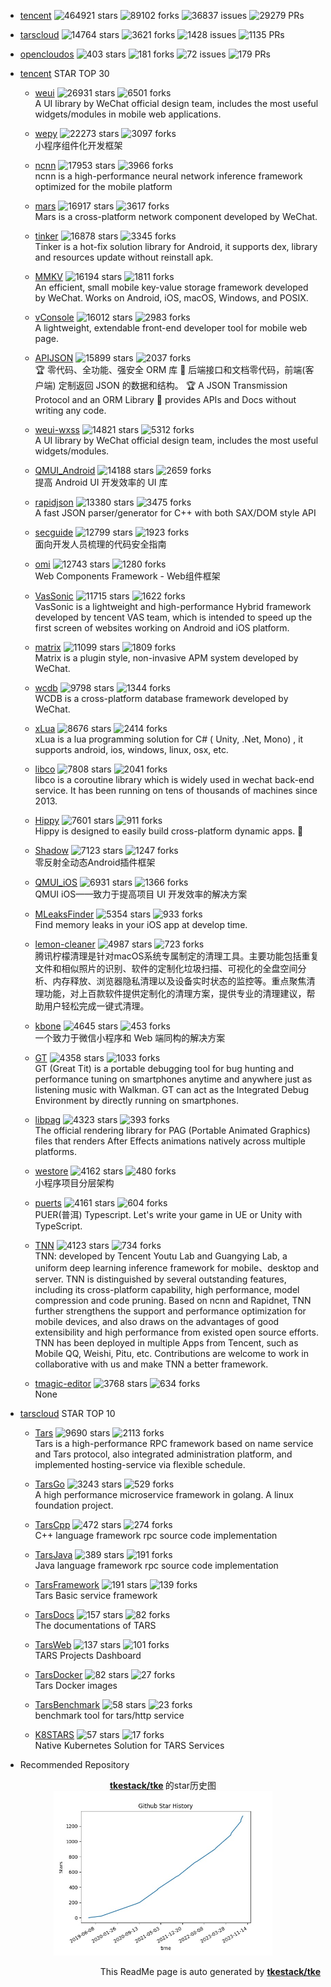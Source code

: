 
+ [tencent](https://github.com/tencent)
![464921 stars](https://img.shields.io/badge/Stars-464921-green)
![89102 forks](https://img.shields.io/badge/Forks-89102-green)
![36837 issues](https://img.shields.io/badge/Issues-36837-green)
![29279 PRs](https://img.shields.io/badge/PRs-29279-green)

+ [tarscloud](https://github.com/tarscloud)
![14764 stars](https://img.shields.io/badge/Stars-14764-green)
![3621 forks](https://img.shields.io/badge/Forks-3621-green)
![1428 issues](https://img.shields.io/badge/Issues-1428-green)
![1135 PRs](https://img.shields.io/badge/PRs-1135-green)

+ [opencloudos](https://github.com/opencloudos)
![403 stars](https://img.shields.io/badge/Stars-403-green)
![181 forks](https://img.shields.io/badge/Forks-181-green)
![72 issues](https://img.shields.io/badge/Issues-72-green)
![179 PRs](https://img.shields.io/badge/PRs-179-green)



+ [tencent](https://github.com/tencent) STAR TOP 30
    
    + [weui](https://github.com/tencent/weui) 
    ![26931 stars](https://img.shields.io/badge/Stars-26931-green)
    ![6501 forks](https://img.shields.io/badge/Forks-6501-green)  
    A UI library by WeChat official design team, includes the most useful widgets/modules in mobile web applications.
    
    + [wepy](https://github.com/tencent/wepy) 
    ![22273 stars](https://img.shields.io/badge/Stars-22273-green)
    ![3097 forks](https://img.shields.io/badge/Forks-3097-green)  
    小程序组件化开发框架
    
    + [ncnn](https://github.com/tencent/ncnn) 
    ![17953 stars](https://img.shields.io/badge/Stars-17953-green)
    ![3966 forks](https://img.shields.io/badge/Forks-3966-green)  
    ncnn is a high-performance neural network inference framework optimized for the mobile platform
    
    + [mars](https://github.com/tencent/mars) 
    ![16917 stars](https://img.shields.io/badge/Stars-16917-green)
    ![3617 forks](https://img.shields.io/badge/Forks-3617-green)  
    Mars is a cross-platform network component  developed by WeChat.
    
    + [tinker](https://github.com/tencent/tinker) 
    ![16878 stars](https://img.shields.io/badge/Stars-16878-green)
    ![3345 forks](https://img.shields.io/badge/Forks-3345-green)  
    Tinker is a hot-fix solution library for Android, it supports dex, library and resources update without reinstall apk.
    
    + [MMKV](https://github.com/tencent/MMKV) 
    ![16194 stars](https://img.shields.io/badge/Stars-16194-green)
    ![1811 forks](https://img.shields.io/badge/Forks-1811-green)  
    An efficient, small mobile key-value storage framework developed by WeChat. Works on Android, iOS, macOS, Windows, and POSIX.
    
    + [vConsole](https://github.com/tencent/vConsole) 
    ![16012 stars](https://img.shields.io/badge/Stars-16012-green)
    ![2983 forks](https://img.shields.io/badge/Forks-2983-green)  
    A lightweight, extendable front-end developer tool for mobile web page.
    
    + [APIJSON](https://github.com/tencent/APIJSON) 
    ![15899 stars](https://img.shields.io/badge/Stars-15899-green)
    ![2037 forks](https://img.shields.io/badge/Forks-2037-green)  
    🏆 零代码、全功能、强安全 ORM 库 🚀 后端接口和文档零代码，前端(客户端) 定制返回 JSON 的数据和结构。 🏆 A JSON Transmission Protocol and an ORM Library 🚀  provides APIs and Docs without writing any code.
    
    + [weui-wxss](https://github.com/tencent/weui-wxss) 
    ![14821 stars](https://img.shields.io/badge/Stars-14821-green)
    ![5312 forks](https://img.shields.io/badge/Forks-5312-green)  
    A UI library by WeChat official design team, includes the most useful widgets/modules.
    
    + [QMUI_Android](https://github.com/tencent/QMUI_Android) 
    ![14188 stars](https://img.shields.io/badge/Stars-14188-green)
    ![2659 forks](https://img.shields.io/badge/Forks-2659-green)  
    提高 Android UI 开发效率的 UI 库
    
    + [rapidjson](https://github.com/tencent/rapidjson) 
    ![13380 stars](https://img.shields.io/badge/Stars-13380-green)
    ![3475 forks](https://img.shields.io/badge/Forks-3475-green)  
    A fast JSON parser/generator for C++ with both SAX/DOM style API
    
    + [secguide](https://github.com/tencent/secguide) 
    ![12799 stars](https://img.shields.io/badge/Stars-12799-green)
    ![1923 forks](https://img.shields.io/badge/Forks-1923-green)  
    面向开发人员梳理的代码安全指南
    
    + [omi](https://github.com/tencent/omi) 
    ![12743 stars](https://img.shields.io/badge/Stars-12743-green)
    ![1280 forks](https://img.shields.io/badge/Forks-1280-green)  
    Web Components Framework - Web组件框架
    
    + [VasSonic](https://github.com/tencent/VasSonic) 
    ![11715 stars](https://img.shields.io/badge/Stars-11715-green)
    ![1622 forks](https://img.shields.io/badge/Forks-1622-green)  
    VasSonic is a lightweight and high-performance Hybrid framework developed by tencent VAS team, which is intended to speed up the first screen of websites working on Android and iOS platform. 
    
    + [matrix](https://github.com/tencent/matrix) 
    ![11099 stars](https://img.shields.io/badge/Stars-11099-green)
    ![1809 forks](https://img.shields.io/badge/Forks-1809-green)  
    Matrix is a plugin style, non-invasive APM system developed by WeChat.
    
    + [wcdb](https://github.com/tencent/wcdb) 
    ![9798 stars](https://img.shields.io/badge/Stars-9798-green)
    ![1344 forks](https://img.shields.io/badge/Forks-1344-green)  
    WCDB is a cross-platform database framework developed by WeChat.
    
    + [xLua](https://github.com/tencent/xLua) 
    ![8676 stars](https://img.shields.io/badge/Stars-8676-green)
    ![2414 forks](https://img.shields.io/badge/Forks-2414-green)  
    xLua is a lua programming solution for  C# ( Unity, .Net, Mono) , it supports android, ios, windows, linux, osx, etc.
    
    + [libco](https://github.com/tencent/libco) 
    ![7808 stars](https://img.shields.io/badge/Stars-7808-green)
    ![2041 forks](https://img.shields.io/badge/Forks-2041-green)  
    libco is a coroutine library which is widely used in wechat  back-end service. It has been running on tens of thousands of machines since 2013.
    
    + [Hippy](https://github.com/tencent/Hippy) 
    ![7601 stars](https://img.shields.io/badge/Stars-7601-green)
    ![911 forks](https://img.shields.io/badge/Forks-911-green)  
    Hippy is designed to easily build cross-platform dynamic apps. 👏
    
    + [Shadow](https://github.com/tencent/Shadow) 
    ![7123 stars](https://img.shields.io/badge/Stars-7123-green)
    ![1247 forks](https://img.shields.io/badge/Forks-1247-green)  
    零反射全动态Android插件框架
    
    + [QMUI_iOS](https://github.com/tencent/QMUI_iOS) 
    ![6931 stars](https://img.shields.io/badge/Stars-6931-green)
    ![1366 forks](https://img.shields.io/badge/Forks-1366-green)  
    QMUI iOS——致力于提高项目 UI 开发效率的解决方案
    
    + [MLeaksFinder](https://github.com/tencent/MLeaksFinder) 
    ![5354 stars](https://img.shields.io/badge/Stars-5354-green)
    ![933 forks](https://img.shields.io/badge/Forks-933-green)  
    Find memory leaks in your iOS app at develop time.
    
    + [lemon-cleaner](https://github.com/tencent/lemon-cleaner) 
    ![4987 stars](https://img.shields.io/badge/Stars-4987-green)
    ![723 forks](https://img.shields.io/badge/Forks-723-green)  
    腾讯柠檬清理是针对macOS系统专属制定的清理工具。主要功能包括重复文件和相似照片的识别、软件的定制化垃圾扫描、可视化的全盘空间分析、内存释放、浏览器隐私清理以及设备实时状态的监控等。重点聚焦清理功能，对上百款软件提供定制化的清理方案，提供专业的清理建议，帮助用户轻松完成一键式清理。
    
    + [kbone](https://github.com/tencent/kbone) 
    ![4645 stars](https://img.shields.io/badge/Stars-4645-green)
    ![453 forks](https://img.shields.io/badge/Forks-453-green)  
    一个致力于微信小程序和 Web 端同构的解决方案
    
    + [GT](https://github.com/tencent/GT) 
    ![4358 stars](https://img.shields.io/badge/Stars-4358-green)
    ![1033 forks](https://img.shields.io/badge/Forks-1033-green)  
    GT (Great Tit) is a portable debugging tool for bug hunting and performance tuning on smartphones anytime and anywhere just as listening music with Walkman. GT can act as the Integrated Debug Environment by directly running on smartphones.
    
    + [libpag](https://github.com/tencent/libpag) 
    ![4323 stars](https://img.shields.io/badge/Stars-4323-green)
    ![393 forks](https://img.shields.io/badge/Forks-393-green)  
    The official rendering library for PAG (Portable Animated Graphics) files that renders After Effects animations natively across multiple platforms.
    
    + [westore](https://github.com/tencent/westore) 
    ![4162 stars](https://img.shields.io/badge/Stars-4162-green)
    ![480 forks](https://img.shields.io/badge/Forks-480-green)  
    小程序项目分层架构
    
    + [puerts](https://github.com/tencent/puerts) 
    ![4161 stars](https://img.shields.io/badge/Stars-4161-green)
    ![604 forks](https://img.shields.io/badge/Forks-604-green)  
    PUER(普洱) Typescript. Let's write your game in UE or Unity with TypeScript.
    
    + [TNN](https://github.com/tencent/TNN) 
    ![4123 stars](https://img.shields.io/badge/Stars-4123-green)
    ![734 forks](https://img.shields.io/badge/Forks-734-green)  
    TNN: developed by Tencent Youtu Lab and Guangying Lab, a uniform deep learning inference framework for mobile、desktop and server. TNN is distinguished by several outstanding features, including its cross-platform capability, high performance, model compression and code pruning. Based on ncnn and Rapidnet, TNN further strengthens the support and performance optimization for mobile devices, and also draws on the advantages of good extensibility and high performance from existed open source efforts. TNN has been deployed in multiple Apps from Tencent, such as Mobile QQ, Weishi, Pitu, etc. Contributions are welcome to work in collaborative with us and make TNN a better framework. 
    
    + [tmagic-editor](https://github.com/tencent/tmagic-editor) 
    ![3768 stars](https://img.shields.io/badge/Stars-3768-green)
    ![634 forks](https://img.shields.io/badge/Forks-634-green)  
    None
    

+ [tarscloud](https://github.com/tarscloud) STAR TOP 10
    
    + [Tars](https://github.com/tarscloud/Tars) 
    ![9690 stars](https://img.shields.io/badge/Stars-9690-green)
    ![2113 forks](https://img.shields.io/badge/Forks-2113-green)  
    Tars is a high-performance RPC framework based on name service and Tars protocol, also integrated administration platform, and implemented hosting-service via flexible schedule.
    
    + [TarsGo](https://github.com/tarscloud/TarsGo) 
    ![3243 stars](https://img.shields.io/badge/Stars-3243-green)
    ![529 forks](https://img.shields.io/badge/Forks-529-green)  
    A  high performance microservice  framework  in golang. A linux foundation project.
    
    + [TarsCpp](https://github.com/tarscloud/TarsCpp) 
    ![472 stars](https://img.shields.io/badge/Stars-472-green)
    ![274 forks](https://img.shields.io/badge/Forks-274-green)  
    C++ language framework rpc source code implementation
    
    + [TarsJava](https://github.com/tarscloud/TarsJava) 
    ![389 stars](https://img.shields.io/badge/Stars-389-green)
    ![191 forks](https://img.shields.io/badge/Forks-191-green)  
    Java language framework rpc source code implementation
    
    + [TarsFramework](https://github.com/tarscloud/TarsFramework) 
    ![191 stars](https://img.shields.io/badge/Stars-191-green)
    ![139 forks](https://img.shields.io/badge/Forks-139-green)  
    Tars Basic service framework
    
    + [TarsDocs](https://github.com/tarscloud/TarsDocs) 
    ![157 stars](https://img.shields.io/badge/Stars-157-green)
    ![82 forks](https://img.shields.io/badge/Forks-82-green)  
    The documentations of TARS
    
    + [TarsWeb](https://github.com/tarscloud/TarsWeb) 
    ![137 stars](https://img.shields.io/badge/Stars-137-green)
    ![101 forks](https://img.shields.io/badge/Forks-101-green)  
    TARS Projects Dashboard
    
    + [TarsDocker](https://github.com/tarscloud/TarsDocker) 
    ![82 stars](https://img.shields.io/badge/Stars-82-green)
    ![27 forks](https://img.shields.io/badge/Forks-27-green)  
    Tars Docker  images
    
    + [TarsBenchmark](https://github.com/tarscloud/TarsBenchmark) 
    ![58 stars](https://img.shields.io/badge/Stars-58-green)
    ![23 forks](https://img.shields.io/badge/Forks-23-green)  
    benchmark tool for tars/http service
    
    + [K8STARS](https://github.com/tarscloud/K8STARS) 
    ![57 stars](https://img.shields.io/badge/Stars-57-green)
    ![17 forks](https://img.shields.io/badge/Forks-17-green)  
    Native Kubernetes  Solution for TARS Services
    


+ Recommended Repository  
<p align="center">
      <strong>
        <a href="https://github.com/tkestack/tke" target="_blank">tkestack/tke</a>
      </strong>  的star历史图
  <br>
  <img src="https://raw.githubusercontent.com/ButterAndButterfly/GithubTools/master/data/stars_history.jpg" width="350px"></img>    
</p>

<p align="right">
      This ReadMe page is auto generated by 
      <strong>
        <a href="https://github.com/tkestack/tke" target="_blank">tkestack/tke</a><br>
      </strong>   
</p>